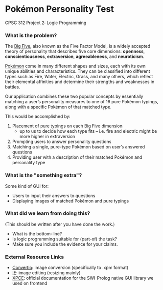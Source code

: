 # Pokémon Personality Test
CPSC 312 Project 2: Logic Programming

### What is the problem?
The [Big Five](https://en.wikipedia.org/wiki/Big_Five_personality_traits), also known as the Five Factor Model, is a widely accepted theory of personality that describes five core dimensions: **openness**, **conscientiousness**, **extraversion**, **agreeableness**, and **neuroticism**.

[Pokémon](https://en.wikipedia.org/wiki/Pok%C3%A9mon) come in many different shapes and sizes, each with its own unique abilities and characteristics. They can be classified into different types such as Fire, Water, Electric, Grass, and many others, which reflect their elemental affinities and determine their strengths and weaknesses in battles.

Our application combines these two popular concepts by essentially matching a user’s personality measures to one of 16 pure Pokémon typings, along with a specific Pokémon of that matched type.

This would be accomplished by:
1. Placement of pure typings on each Big Five dimension
   - up to us to decide how each type fits – i.e. fire and electric might be more higher in extraversion
2. Prompting users to answer personality questions
3. Matching a single, pure-type Pokémon based on user’s answered questions
4. Providing user with a description of their matched Pokémon and personality type

### What is the "something extra"?
Some kind of GUI for:
- Users to input their answers to questions
- Displaying images of matched Pokémon and pure typings

### What did we learn from doing this?
(This should be written after you have done the work.)
- What is the bottom-line?
- Is logic programming suitable for (part-of) the task?
- Make sure you include the evidence for your claims.

### External Resource Links
- [Convertio](https://convertio.co/png-xpm/): image conversion (specifically to .xpm format)
- [IE](https://the-image-editor.com/image/resize): image editing (resizing mainly)
- [XPCE](https://www.swi-prolog.org/packages/xpce/): official documentation for the SWI-Prolog native GUI library we used on frontend
